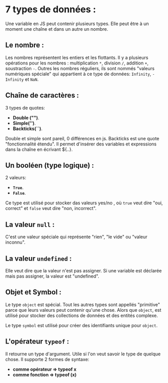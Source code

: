 # 7 types de données :

Une variable en JS peut contenir plusieurs types. Elle peut être à un moment une chaîne et dans un autre un nombre.

## Le nombre :

Les nombres représentent les entiers et les flottants. Il y a plusieurs opérations pour les nombres : multiplication `*`, division `/`, addition `+`, soustraction `-`. Outres les nombres réguliers, ils sont nommés "valeurs numériques spéciale" qui appartient à ce type de données: `Infinity`, `-Infinity` et `NaN`.

## Chaîne de caractères :

3 types de quotes:

* **Double ("")**.
* **Simple('')**.
* **Backticks(``)**.

Double et simple sont pareil, 0 différences en js. Backticks est une quote "fonctionnalité étendu". Il permet d'insérer des variables et expressions dans la chaîne en écrivant ${..}.

## Un booléen (type logique) :

2 valeurs:

* **`True`**.
* **`False`**.

Ce type est utilisé pour stocker das valeurs yes/no , où `true` veut dire "oui, correct" et `false` veut dire "non, incorrect".

## La valeur `null` :

C'est une valeur spéciale qui représente "rien", "le vide" ou "valeur inconnu".

## La valeur `undefined` :

Elle veut dire que la valeur n'est pas assigner. Si une variable est déclarée mais pas assigner, la valeur est "undefined".

## Objet et Symbol :

Le type `object` est spécial. Tout les autres types sont appellés "primitive" parce que leurs valeurs peut contenir qu'une chose. Alors que `object`, est utilisé pour stocker des collections de données et des entités complexe.

Le type `symbol` est utilisé pour créer des identifiants unique pour `object`.

## L'opérateur `typeof` :

Il retourne un type d'argument. Utile si l'on veut savoir le type de quelque chose. Il supporte 2 formes de syntaxe:
- **comme opérateur => typeof x**
- **comme fonction => typeof (x)**
